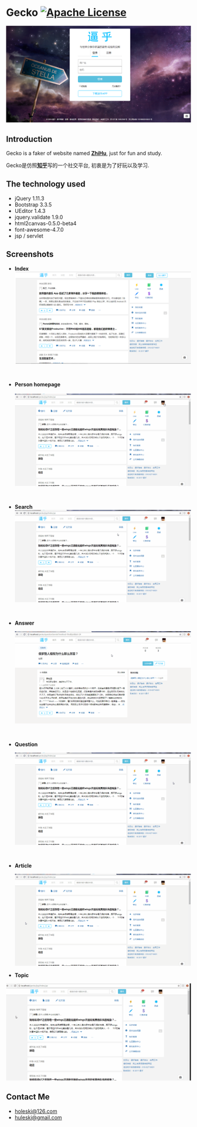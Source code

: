 # Gecko [![Apache License](http://img.shields.io/badge/license-apache2-orange.svg?style=flat)](http://www.apache.org/licenses/LICENSE-2.0)

![login](readmePic/login.png)

## Introduction

Gecko is a faker of website named [**ZhiHu**](http://www.zhihu.com), just for fun and study.

Gecko是仿照[**知乎**](http://www.zhihu.com)写的一个社交平台, 初衷是为了好玩以及学习. 

## The technology used

* jQuery 1.11.3
* Bootstrap 3.3.5
* UEditor 1.4.3
* jquery.validate 1.9.0
* html2canvas-0.5.0-beta4
* font-awesome-4.7.0
* jsp / servlet

## Screenshots

* **Index**
  ![index](readmePic/index.png)

  ​

* **Person homepage**  
  ![homepage](readmePic/homepage.gif)

  ​

* **Search**
  ![Search](readmePic/search.gif)

  ​

* **Answer**

  ![answer](readmePic/answer.gif)

  ​

* **Question**

  ![question](readmePic/question.gif)

  ​

* **Article**

  ![article](readmePic/article.gif)



* **Topic**


![topic](readmePic/topic.gif)



## Contact Me

* holeski@126.com
* huleski@gmail.com



